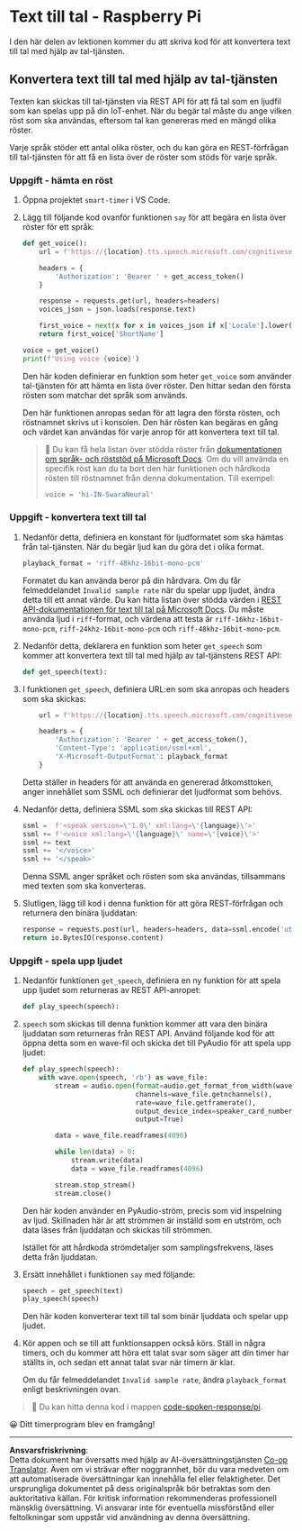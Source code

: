 <!--
CO_OP_TRANSLATOR_METADATA:
{
  "original_hash": "606f3af1c78e3741e48ce77c31cea626",
  "translation_date": "2025-08-27T20:56:59+00:00",
  "source_file": "6-consumer/lessons/3-spoken-feedback/pi-text-to-speech.md",
  "language_code": "sv"
}
-->
# Text till tal - Raspberry Pi

I den här delen av lektionen kommer du att skriva kod för att konvertera text till tal med hjälp av tal-tjänsten.

## Konvertera text till tal med hjälp av tal-tjänsten

Texten kan skickas till tal-tjänsten via REST API för att få tal som en ljudfil som kan spelas upp på din IoT-enhet. När du begär tal måste du ange vilken röst som ska användas, eftersom tal kan genereras med en mängd olika röster.

Varje språk stöder ett antal olika röster, och du kan göra en REST-förfrågan till tal-tjänsten för att få en lista över de röster som stöds för varje språk.

### Uppgift - hämta en röst

1. Öppna projektet `smart-timer` i VS Code.

1. Lägg till följande kod ovanför funktionen `say` för att begära en lista över röster för ett språk:

    ```python
    def get_voice():
        url = f'https://{location}.tts.speech.microsoft.com/cognitiveservices/voices/list'
    
        headers = {
            'Authorization': 'Bearer ' + get_access_token()
        }
    
        response = requests.get(url, headers=headers)
        voices_json = json.loads(response.text)
    
        first_voice = next(x for x in voices_json if x['Locale'].lower() == language.lower() and x['VoiceType'] == 'Neural')
        return first_voice['ShortName']
    
    voice = get_voice()
    print(f'Using voice {voice}')
    ```

    Den här koden definierar en funktion som heter `get_voice` som använder tal-tjänsten för att hämta en lista över röster. Den hittar sedan den första rösten som matchar det språk som används.

    Den här funktionen anropas sedan för att lagra den första rösten, och röstnamnet skrivs ut i konsolen. Den här rösten kan begäras en gång och värdet kan användas för varje anrop för att konvertera text till tal.

    > 💁 Du kan få hela listan över stödda röster från [dokumentationen om språk- och röststöd på Microsoft Docs](https://docs.microsoft.com/azure/cognitive-services/speech-service/language-support?WT.mc_id=academic-17441-jabenn#text-to-speech). Om du vill använda en specifik röst kan du ta bort den här funktionen och hårdkoda rösten till röstnamnet från denna dokumentation. Till exempel:
    >
    > ```python
    > voice = 'hi-IN-SwaraNeural'
    > ```

### Uppgift - konvertera text till tal

1. Nedanför detta, definiera en konstant för ljudformatet som ska hämtas från tal-tjänsten. När du begär ljud kan du göra det i olika format.

    ```python
    playback_format = 'riff-48khz-16bit-mono-pcm'
    ```

    Formatet du kan använda beror på din hårdvara. Om du får felmeddelandet `Invalid sample rate` när du spelar upp ljudet, ändra detta till ett annat värde. Du kan hitta listan över stödda värden i [REST API-dokumentationen för text till tal på Microsoft Docs](https://docs.microsoft.com/azure/cognitive-services/speech-service/rest-text-to-speech?WT.mc_id=academic-17441-jabenn#audio-outputs). Du måste använda ljud i `riff`-format, och värdena att testa är `riff-16khz-16bit-mono-pcm`, `riff-24khz-16bit-mono-pcm` och `riff-48khz-16bit-mono-pcm`.

1. Nedanför detta, deklarera en funktion som heter `get_speech` som kommer att konvertera text till tal med hjälp av tal-tjänstens REST API:

    ```python
    def get_speech(text):
    ```

1. I funktionen `get_speech`, definiera URL:en som ska anropas och headers som ska skickas:

    ```python
        url = f'https://{location}.tts.speech.microsoft.com/cognitiveservices/v1'
    
        headers = {
            'Authorization': 'Bearer ' + get_access_token(),
            'Content-Type': 'application/ssml+xml',
            'X-Microsoft-OutputFormat': playback_format
        }
    ```

    Detta ställer in headers för att använda en genererad åtkomsttoken, anger innehållet som SSML och definierar det ljudformat som behövs.

1. Nedanför detta, definiera SSML som ska skickas till REST API:

    ```python
    ssml =  f'<speak version=\'1.0\' xml:lang=\'{language}\'>'
    ssml += f'<voice xml:lang=\'{language}\' name=\'{voice}\'>'
    ssml += text
    ssml += '</voice>'
    ssml += '</speak>'
    ```

    Denna SSML anger språket och rösten som ska användas, tillsammans med texten som ska konverteras.

1. Slutligen, lägg till kod i denna funktion för att göra REST-förfrågan och returnera den binära ljuddatan:

    ```python
    response = requests.post(url, headers=headers, data=ssml.encode('utf-8'))
    return io.BytesIO(response.content)
    ```

### Uppgift - spela upp ljudet

1. Nedanför funktionen `get_speech`, definiera en ny funktion för att spela upp ljudet som returneras av REST API-anropet:

    ```python
    def play_speech(speech):
    ```

1. `speech` som skickas till denna funktion kommer att vara den binära ljuddatan som returneras från REST API. Använd följande kod för att öppna detta som en wave-fil och skicka det till PyAudio för att spela upp ljudet:

    ```python
    def play_speech(speech):
        with wave.open(speech, 'rb') as wave_file:
            stream = audio.open(format=audio.get_format_from_width(wave_file.getsampwidth()),
                                channels=wave_file.getnchannels(),
                                rate=wave_file.getframerate(),
                                output_device_index=speaker_card_number,
                                output=True)

            data = wave_file.readframes(4096)

            while len(data) > 0:
                stream.write(data)
                data = wave_file.readframes(4096)

            stream.stop_stream()
            stream.close()
    ```

    Den här koden använder en PyAudio-ström, precis som vid inspelning av ljud. Skillnaden här är att strömmen är inställd som en utström, och data läses från ljuddatan och skickas till strömmen.

    Istället för att hårdkoda strömdetaljer som samplingsfrekvens, läses detta från ljuddatan.

1. Ersätt innehållet i funktionen `say` med följande:

    ```python
    speech = get_speech(text)
    play_speech(speech)
    ```

    Den här koden konverterar text till tal som binär ljuddata och spelar upp ljudet.

1. Kör appen och se till att funktionsappen också körs. Ställ in några timers, och du kommer att höra ett talat svar som säger att din timer har ställts in, och sedan ett annat talat svar när timern är klar.

    Om du får felmeddelandet `Invalid sample rate`, ändra `playback_format` enligt beskrivningen ovan.

> 💁 Du kan hitta denna kod i mappen [code-spoken-response/pi](../../../../../6-consumer/lessons/3-spoken-feedback/code-spoken-response/pi).

😀 Ditt timerprogram blev en framgång!

---

**Ansvarsfriskrivning**:  
Detta dokument har översatts med hjälp av AI-översättningstjänsten [Co-op Translator](https://github.com/Azure/co-op-translator). Även om vi strävar efter noggrannhet, bör du vara medveten om att automatiserade översättningar kan innehålla fel eller felaktigheter. Det ursprungliga dokumentet på dess originalspråk bör betraktas som den auktoritativa källan. För kritisk information rekommenderas professionell mänsklig översättning. Vi ansvarar inte för eventuella missförstånd eller feltolkningar som uppstår vid användning av denna översättning.